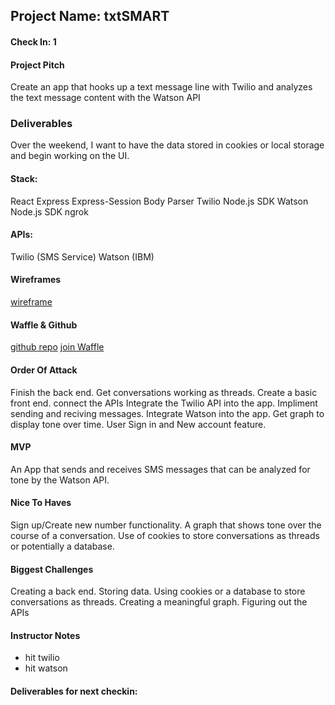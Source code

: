 ## Project Name:  txtSMART

#### Check In: 1  

#### Project Pitch  

   Create an app that hooks up a text message line with Twilio and analyzes the text message content with the Watson API

### Deliverables  

   Over the weekend, I want to have the data stored in cookies or local storage and begin working on the UI.

#### Stack:

   React
   Express
   Express-Session
   Body Parser
   Twilio Node.js SDK
   Watson Node.js SDK
   ngrok

#### APIs:  

  Twilio (SMS Service)
  Watson (IBM)

#### Wireframes  

  [wireframe](https://imgur.com/a/ban1j)

#### Waffle & Github

[github repo](https://github.com/jsullivan5/txtSMART) 
[join Waffle](https://waffle.io/jsullivan5/txtSMART/join)

#### Order Of Attack  
  
  Finish the back end.
  Get conversations working as threads.
  Create a basic front end.
  connect the APIs
  Integrate the Twilio API into the app.
  Impliment sending and reciving messages.
  Integrate Watson into the app.
  Get graph to display tone over time.
  User Sign in and New account feature.

#### MVP

  An App that sends and receives SMS messages that can be analyzed for tone by the Watson API.

#### Nice To Haves   

  Sign up/Create new number functionality.
  A graph that shows tone over the course of a conversation.
  Use of cookies to store conversations as threads or potentially a database.

#### Biggest Challenges  

  Creating a back end.
  Storing data.
  Using cookies or a database to store conversations as threads.
  Creating a meaningful graph.
  Figuring out the APIs

#### Instructor Notes
* hit twilio
* hit watson

#### Deliverables for next checkin:
